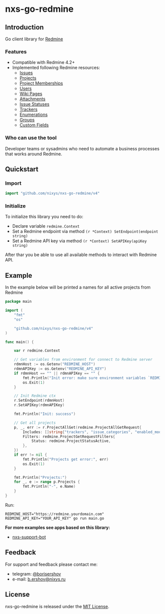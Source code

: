 # nxs-go-redmine

## Introduction

Go client library for [Redmine](https://www.redmine.org)

### Features

- Compatible with Redmine 4.2+
- Implemented following Redmine resources:
  - [Issues](https://www.redmine.org/projects/redmine/wiki/Rest_Issues)
  - [Projects](https://www.redmine.org/projects/redmine/wiki/Rest_Projects)
  - [Project Memberships](https://www.redmine.org/projects/redmine/wiki/Rest_Memberships)
  - [Users](https://www.redmine.org/projects/redmine/wiki/Rest_Users)
  - [Wiki Pages](https://www.redmine.org/projects/redmine/wiki/Rest_WikiPages)
  - [Attachments](https://www.redmine.org/projects/redmine/wiki/Rest_Attachments)
  - [Issue Statuses](https://www.redmine.org/projects/redmine/wiki/Rest_IssueStatuses)
  - [Trackers](https://www.redmine.org/projects/redmine/wiki/Rest_Trackers)
  - [Enumerations](https://www.redmine.org/projects/redmine/wiki/Rest_Enumerations)
  - [Groups](https://www.redmine.org/projects/redmine/wiki/Rest_Groups)
  - [Custom Fields](https://www.redmine.org/projects/redmine/wiki/Rest_CustomFields)

### Who can use the tool

Developer teams or sysadmins who need to automate a business processes that works around Redmine.

## Quickstart

### Import

```go
import "github.com/nixys/nxs-go-redmine/v4"
```

### Initialize

To initialize this library you need to do:
- Declare variable `redmine.Context`
- Set a Redmine endpoint via method `(r *Context) SetEndpoint(endpoint string)`
- Set a Redmine API key via method `(r *Context) SetAPIKey(apiKey string)`

After thar you be able to use all available methods to interact with Redmine API.

## Example

In the example below will be printed a names for all active projects from Redmine

```go
package main

import (
	"fmt"
	"os"

	"github.com/nixys/nxs-go-redmine/v4"
)

func main() {

	var r redmine.Context

	// Get variables from environment for connect to Redmine server 
	rdmnHost := os.Getenv("REDMINE_HOST")
	rdmnAPIKey := os.Getenv("REDMINE_API_KEY")
	if rdmnHost == "" || rdmnAPIKey == "" {
		fmt.Println("Init error: make sure environment variables `REDMINE_HOST` and `REDMINE_API_KEY` are defined")
		os.Exit(1)
	}

	// Init Redmine ctx 
	r.SetEndpoint(rdmnHost)
	r.SetAPIKey(rdmnAPIKey)

	fmt.Println("Init: success")

	// Get all projects 
	p, _, err := r.ProjectAllGet(redmine.ProjectAllGetRequest{
		Includes: []string{"trackers", "issue_categories", "enabled_modules"},
		Filters: redmine.ProjectGetRequestFilters{
			Status: redmine.ProjectStatusActive,
		},
	})
	if err != nil {
		fmt.Println("Projects get error:", err)
		os.Exit(1)
	}

	fmt.Println("Projects:")
	for _, e := range p.Projects {
		fmt.Println("-", e.Name)
	}
}
```

Run:

```
REDMINE_HOST="https://redmine.yourdomain.com" REDMINE_API_KEY="YOUR_API_KEY" go run main.go
```

**For more examples see apps based on this library:**
- [nxs-support-bot](https://github.com/nixys/nxs-support-bot)

## Feedback

For support and feedback please contact me:
- telegram: [@borisershov](https://t.me/borisershov)
- e-mail: b.ershov@nixys.ru

## License

nxs-go-redmine is released under the [MIT License](LICENSE).
